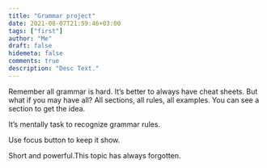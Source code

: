 ```yaml
---
title: "Grammar project"
date: 2021-08-07T21:59:46+03:00
tags: ["first"]
author: "Me"
draft: false
hidemeta: false
comments: true
description: "Desc Text."
---
```



Remember all grammar is hard. It’s better to always have cheat sheets. But what if you may have all?
All sections, all rules, all examples. You can see a section to get the idea.

It’s mentally task to recognize grammar rules.

Use focus button to keep it show.


Short and powerful.This topic has always forgotten.